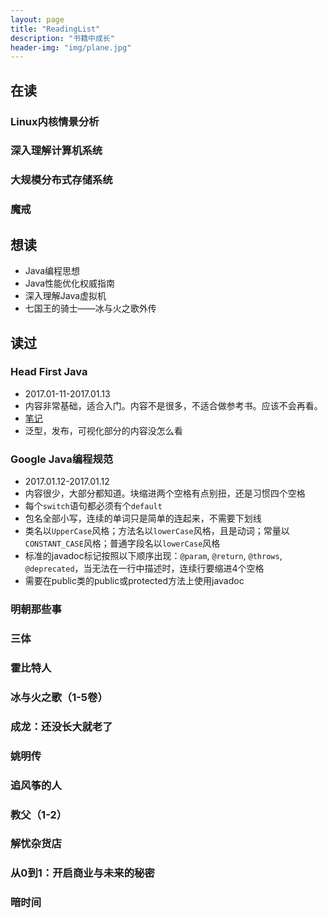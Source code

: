 ```yaml
---
layout: page
title: "ReadingList"
description: "书籍中成长"
header-img: "img/plane.jpg"
---
```


## 在读
### Linux内核情景分析
### 深入理解计算机系统
### 大规模分布式存储系统
### 魔戒

## 想读
* Java编程思想
* Java性能优化权威指南
* 深入理解Java虚拟机
* 七国王的骑士——冰与火之歌外传

## 读过
### Head First Java
* 2017.01-11-2017.01.13
* 内容非常基础，适合入门。内容不是很多，不适合做参考书。应该不会再看。
* [笔记](https://github.com/zixuan-zhang/LearningNotes/tree/master/Java/HeadFirstJava)
* 泛型，发布，可视化部分的内容没怎么看

### Google Java编程规范
* 2017.01.12-2017.01.12
* 内容很少，大部分都知道。块缩进两个空格有点别扭，还是习惯四个空格
* 每个`switch`语句都必须有个`default`
* 包名全部小写，连续的单词只是简单的连起来，不需要下划线
* 类名以`UpperCase`风格；方法名以`lowerCase`风格，且是动词；常量以`CONSTANT_CASE`风格；普通字段名以`lowerCase`风格
* 标准的javadoc标记按照以下顺序出现：`@param`, `@return`, `@throws`, `@deprecated`，当无法在一行中描述时，连续行要缩进4个空格
* 需要在public类的public或protected方法上使用javadoc

### 明朝那些事
### 三体
### 霍比特人
### 冰与火之歌（1-5卷）
### 成龙：还没长大就老了
### 姚明传
### 追风筝的人
### 教父（1-2）
### 解忧杂货店
### 从0到1：开启商业与未来的秘密
### 暗时间
